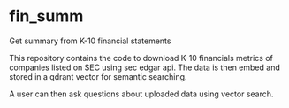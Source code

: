 # fin_summ
Get summary from K-10 financial statements

This repository contains the code to download K-10 financials metrics of companies listed on SEC using sec edgar api. The data is then embed and stored in a qdrant vector for semantic searching.

A user can then ask questions about uploaded data using vector search.
